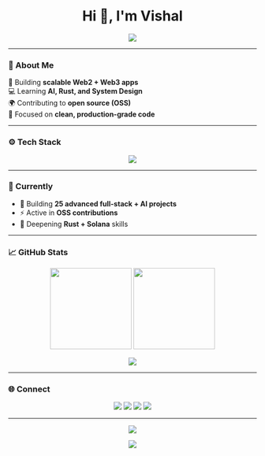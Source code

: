 <!-- Vishal's Clean & Minimal GitHub Profile -->

<h1 align="center">Hi 👋, I'm Vishal</h1>

<p align="center">
  <img src="https://readme-typing-svg.herokuapp.com?lines=Computer+Science+Student;Full+Stack+Web+Developer;Freelancer;WEB3%20Enthusiastic;Always%20learning%20new%20things&center=true&width=500&height=45&color=36BCF7&vCenter=true&pause=1000" />
</p>

---

### 💫 About Me
🚀 Building **scalable Web2 + Web3 apps**  
💻 Learning **AI, Rust, and System Design**  
🌍 Contributing to **open source (OSS)**  
🎯 Focused on **clean, production-grade code**

---

### ⚙️ Tech Stack
<p align="center">
  <img src="https://skillicons.dev/icons?i=js,ts,react,nextjs,nodejs,express,postgres,mongodb,prisma,docker,git,github,tailwind,vscode,vercel&perline=7" />
</p>

---

### 🧠 Currently
- 🔨 Building **25 advanced full-stack + AI projects**
- ⚡ Active in **OSS contributions**
- 📘 Deepening **Rust + Solana** skills

---

### 📈 GitHub Stats
<p align="center">
  <img src="https://github-readme-stats.vercel.app/api?username=VishalDevx&show_icons=true&theme=tokyonight&hide_border=true&bg_color=0d1117&count_private=true" height="165" />
  <img src="https://github-readme-streak-stats.herokuapp.com?user=VishalDevx&theme=tokyonight&hide_border=true&background=0d1117" height="165" />
</p>

<p align="center">
  <img src="https://github-readme-activity-graph.vercel.app/graph?username=VishalDevx&theme=tokyo-night&hide_border=true&area=true" />
</p>

---

### 🌐 Connect
<p align="center">
  <a href="mailto:your-vishalcsx@gmail.com"><img src="https://img.icons8.com/color/48/gmail-new.png" /></a>
  <a href="https://linkedin.com/in/vishal-singh-779054260"><img src="https://img.icons8.com/color/48/linkedin.png" /></a>
  <a href="https://twitter.com/VishalCsx"><img src="https://img.icons8.com/color/48/twitter--v1.png" /></a>
  <a href="https://github.com/VishalDevx"><img src="https://img.icons8.com/material-outlined/48/ffffff/github.png" /></a>
</p>

---

<p align="center">
  <img src="https://komarev.com/ghpvc/?username=VishalCsx&style=for-the-badge&color=blue" />
</p>

<p align="center">
  <img src="https://capsule-render.vercel.app/api?type=waving&color=0:36BCF7,100:7F00FF&height=120&section=footer" />
</p>
